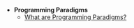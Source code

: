 - **Programming Paradigms**
  - [What are Programming Paradigms?](programming-paradigms/what-are-programming-paradigms.md)
